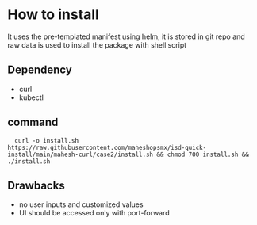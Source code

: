 # How to install

It uses the pre-templated manifest using helm, it is stored in git repo and raw data is used to install the package with shell script

## Dependency

   - curl
   - kubectl 
  
## command

      curl -o install.sh https://raw.githubusercontent.com/maheshopsmx/isd-quick-install/main/mahesh-curl/case2/install.sh && chmod 700 install.sh && ./install.sh



## Drawbacks 

  - no user inputs and customized values 
  - UI should be accessed only with port-forward
